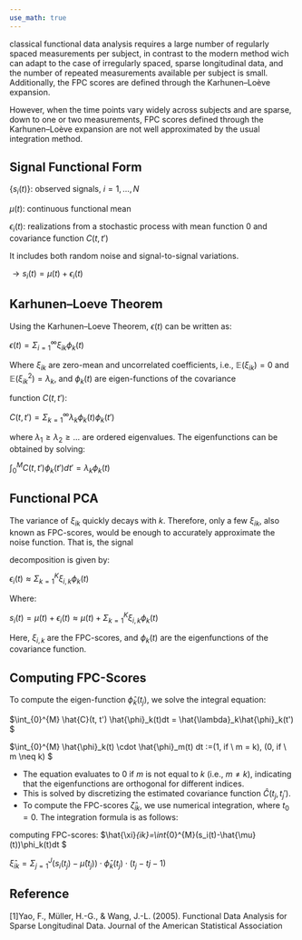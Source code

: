 ```yaml
---
use_math: true
---
```


classical functional data analysis requires a large number of regularly spaced measurements per subject, in contrast to the modern method wich can adapt to  the case of irregularly spaced, sparse longitudinal data, and  the number of repeated measurements available per subject is small. Additionally, the FPC scores are defined through the Karhunen–Loève expansion. 

However, when the time points vary widely across subjects and are sparse, down to one or two measurements, FPC scores defined through the Karhunen–Loève expansion are not well approximated by the usual integration method.

















## Signal Functional Form

$\{s_i(t)\}$: observed signals, $i=1, \ldots, N$

$\mu(t)$: continuous functional mean

$\epsilon_i(t)$: realizations from a stochastic process with mean function 0 and covariance function $C(t,t')$

It includes both random noise and signal-to-signal variations.

$\rightarrow s_i(t) = \mu(t) + \epsilon_i(t)$

## Karhunen–Loeve Theorem

Using the Karhunen–Loeve Theorem, $\epsilon(t)$ can be written as:


$\epsilon(t) = \Sigma_{i=1}^{\infty} \xi_{ik} \phi_k(t)$


Where $\xi_{ik}$ are zero-mean and uncorrelated coefficients, i.e., $\mathbb{E}(\xi_{ik}) = 0$ and $\mathbb{E}(\xi_{ik}^2) = \lambda_k$, and $\phi_k(t)$ are eigen-functions of the covariance 

function $C(t,t')$:


$C(t,t') = \Sigma_{k=1}^{\infty} \lambda_k \phi_k(t) \phi_k(t')$


where $\lambda_1 \geq \lambda_2 \geq \ldots$ are ordered eigenvalues. The eigenfunctions can be obtained by solving:


$\int_{0}^{M} C(t,t') \phi_k(t') dt' = \lambda_k \phi_k(t)$


## Functional PCA

The variance of $\xi_{ik}$ quickly decays with $k$. Therefore, only a few $\xi_{ik}$, also known as FPC-scores, would be enough to accurately approximate the noise function. That is, the signal 

decomposition is given by:


$\epsilon_i(t) \approx \Sigma_{k=1}^{K} \xi_{i,k} \phi_k(t)$


Where:

$s_i(t) = \mu(t) + \epsilon_i(t) \approx \mu(t) + \Sigma_{k=1}^{K} \xi_{i,k} \phi_k(t)$


Here, $\xi_{i,k}$ are the FPC-scores, and $\phi_k(t)$ are the eigenfunctions of the covariance function.


## Computing FPC-Scores

To compute the eigen-function $\hat{\phi}_k(t_j)$, we solve the integral equation:

$\int_{0}^{M} \hat{C}(t, t') \hat{\phi}_k(t)dt = \hat{\lambda}_k\hat{\phi}_k(t') $

$\int_{0}^{M} \hat{\phi}_k(t) \cdot \hat{\phi}_m(t) dt :=(1,   if  \ m = k), (0,   if  \ m \neq k) $

- The equation evaluates to 0 if $m$ is not equal to $k$ (i.e., $m \neq k$), indicating that the eigenfunctions are orthogonal for different indices.
- This is solved by discretizing the estimated covariance function $\hat{C}(t_j, t_j')$.
- To compute the FPC-scores $\hat{\zeta}_{ik}$, we use numerical integration, where $t_0 = 0$. The integration formula is as follows:



computing FPC-scores: 
$\hat{\xi}_{ik}=\int_{0}^{M}(s_i(t)-\hat{\mu}(t))\phi_k(t)dt $

$\hat{\xi}_{ik} = \Sigma_{j=1}^{J} (s_i(t_j) - \hat{\mu}(t_j)) \cdot \hat{\phi}_k(t_j) \cdot (t_{j}-t{j-1})$



## Reference
[1]Yao, F., Müller, H.-G., & Wang, J.-L. (2005). Functional Data Analysis for Sparse Longitudinal Data. Journal of the American Statistical Association








































